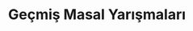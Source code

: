 ---
layout: old
headline: "Geçmiş Masal Yarışmaları"
title: Geçmiş Masal Yarışmaları
key: "masal yarışması"
description: Geçmiş Masal yarışması, Geçmiş Masal yarışmaları
permalink: "gecmis-masal-yarismalari/"
---